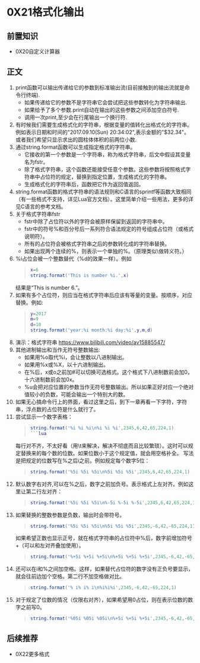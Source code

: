 # 0X21格式化输出

## 前置知识

* 0X20自定义计算器

## 正文

1. print函数可以输出传递给它的参数到标准输出流(目前接触到的输出流就是命令行终端).
    * 如果传递给它的参数不是字符串它会尝试把这些参数转化为字符串输出.
    * 如果给予了多个参数.print自动在输出的这些参数之间添加空白符号.
    * 调用一次print,至少会在行尾输出一个换行符.
1. 有时候我们需要生成格式化的字符串，根据变量的值转化出格式化的字符串。例如表示日期和时间的"2017.09.10(Sun) 20:34:02",表示金额的"$32.34"。或者我们希望只显示求出的圆柱体体积的前两位小数.
1. 通过string.format函数可以生成指定格式的字符串。
    * 它接收的第一个参数是一个字符串，称为格式字符串，后文中假设其变量名为fstr。
    * 除了格式字符串，这个函数还能接受任意个参数。这些参数将按照格式字符串中占位符的规定，替换到指定位置，生成格式化的字符串。
    * 生成格式化的字符串后，函数把它作为返回值返回。
1. string.format函数的格式字符串的语法规则和C语言的sprintf等函数大致相同（有一些格式不支持，详见Lua官方文档）。这里简单介绍一些用法，更多的详见C语言的参考文档。
1. 关于格式字符串fstr
    * fstr中除了占位符以外的字符会被原样保留到返回的字符串中。
    * fstr中的符号%和百分号后一系列符合语法规定的符号组成占位符（或格式说明符）。
    * 所有的占位符会被格式字符串之后的参数转化成的字符串替换。
    * 如果出现两个连续的%，则表示一个单独的%。（原理类似\做转义符。）
1. %i占位会被一个整数替代（%d的效果一样）。例如
    >```lua
    >x=6
    >string.format('This is number %i.',x)
    >```
    结果是“This is number 6.”。
1. 如果有多个占位符，则应当在格式字符串后应该有等量的变量。按顺序，对应替换。例如:
    >```lua
    >y=2017
    >m=9
    >d=10
    >string.format('year:%i month:%i day:%i',y,m,d)
    >```
1. 演示：格式字符串 <https://www.bilibili.com/video/av15885547/>
1. 其他进制输出和当作无符号整数输出:
    * 如果用%o取代%i，会让整数以八进制输出。
    * 如果用%x或%X，以十六进制输出。
    * 在%后，x或o之前加#可以切换可选格式。这个格式下八进制数前会加0，十六进制数前会加0x。
    * %u会把对应位置的参数当作无符号整数输出。所以如果正好对应一个绝对值较小的负数，可能会输出一个特别大的数。
1. 如果无心搞命令行上的界面，看过这里之后，到下一章再看一下字符，字符串，浮点数的占位符是什么就行了。
1. 尝试显示一个数字表格：
    >```lua
    >string.format('%i %i %i\n%i %i %i',2345,6,42,65,224,1)
    >```lua
    每行对不齐，不太好看（用\t来解决，解决不彻底而且比较繁琐）。这时可以规定替换来的每个数的位数。如果位数小于这个规定值，就会用空格补全。
    写法是把规定的位数写在%之后i之前。例如规定每个数字5位：
    >```lua
    >string.format('%5i %5i %5i\n%5i %5i %5i',2345,6,42,65,224,1)
    >```
1. 默认数字右对齐,可以在%之后，数字之前加负号。表示格式上左对齐。例如这里让第二行左对齐：
    >```lua
    >string.format('%5i %5i %5i\n%-5i %-5i %-5i',2345,6,42,65,224,1)
    >```
1. 如果替换的整数参数是负数，输出时会带符号。
    >```lua
    >string.format('%5i %5i %5i\n%5i %5i %5i',2345,-6,42,-65,224,1)
    >```
    如果希望正数也显示正号，就在格式字符串的占位符中%后，数字前增加符号+（可以和左对齐叠加使用）。
    >```lua
    >string.format('%+5i %+5i %+5i\n%+5i %+5i %+5i',2345,-6,42,-65,224,1)
    >```
1. 还可以在i和%之间加空格。这样，如果替代占位符的数字没有正负号要显示，就会往前边加个空格。第二行不加空格做对比。
    >```lua
    >string.format('% i% i% i\n%i%i%i',2345,-6,42,-65,224,1)
    >```
1. 对于规定了位数的情况（仅限右对齐），如果希望用0占位，则在表示位数的数字之前写0。
    >```lua
    >string.format('%05i %05i %05i\n%+5i %+5i %+5i',2345,-6,42,-65,224,1)
    >```

## 后续推荐

* 0X22更多格式